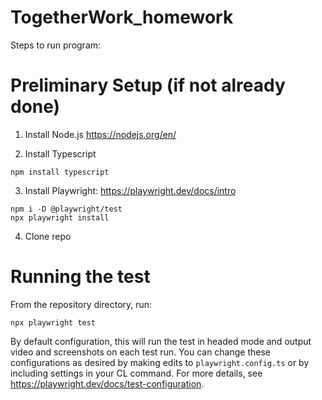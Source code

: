 # TogetherWork_homework

Steps to run program:

# Preliminary Setup (if not already done)
1. Install Node.js 
https://nodejs.org/en/

2. Install Typescript

  ```
  npm install typescript
  ```
  
3. Install Playwright: https://playwright.dev/docs/intro
  ```
  npm i -D @playwright/test
  npx playwright install
  ```
  
4. Clone repo

# Running the test
From the repository directory, run:

  ```
  npx playwright test
  ```
By default configuration, this will run the test in headed mode and output video and screenshots on each test run. You can change these configurations as desired by making edits to ``playwright.config.ts`` or by including settings in your CL command. For more details, see https://playwright.dev/docs/test-configuration.
